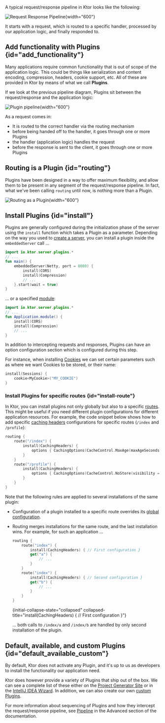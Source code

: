 [//]: # (title: Plugins)


A typical request/response pipeline in Ktor looks like the following:



![Request Response Pipeline](request-response-pipeline.png){width="600"}



It starts with a request, which is routed to a specific handler, processed by our application logic, and finally responded to. 

## Add functionality with Plugins {id="add_functionality"}

Many applications require common functionality that is out of scope of the application logic. This could be things like 
serialization and content encoding, compression, headers, cookie support, etc. All of these are provided in Ktor by means of 
what we call **Plugins**. 

If we look at the previous pipeline diagram, Plugins sit between the request/response and the application logic:



![Plugin pipeline](plugin-pipeline.png){width="600"}



As a request comes in:

* It is routed to the correct handler via the routing mechanism 
* before being handed off to the handler, it goes through one or more Plugins
* the handler (application logic) handles the request
* before the response is sent to the client, it goes through one or more Plugins

## Routing is a Plugin {id="routing"}

Plugins have been designed in a way to offer maximum flexibility, and allow them to be present in any segment of the request/response pipeline.
In fact, what we've been calling `routing` until now, is nothing more than a Plugin. 



![Routing as a Plugin](plugin-pipeline-routing.png){width="600"}



## Install Plugins {id="install"}

Plugins are generally configured during the initialization phase of the server using the `install` function which takes a Plugin as a parameter. Depending on the way you used to [create a server](create_server.xml), you can install a plugin inside the `embeddedServer` call ...

```kotlin
import io.ktor.server.plugins.*
// ...
fun main() {
    embeddedServer(Netty, port = 8080) {
        install(CORS)
        install(Compression)
        // ...
    }.start(wait = true)
}
```

... or a specified [module](Modules.md):

```kotlin
import io.ktor.server.plugins.*
// ...
fun Application.module() {
    install(CORS)
    install(Compression)
    // ...
}
```

In addition to intercepting requests and responses, Plugins can have an option configuration section which is configured during this step.

For instance, when installing [Cookies](cookie_header.md) we can set certain parameters such as where we want Cookies to be stored, or their name:

```kotlin
install(Sessions) {
    cookie<MyCookie>("MY_COOKIE")
} 
```

### Install Plugins for specific routes {id="install-route"}

In Ktor, you can install plugins not only globally but also to a specific [routes](Routing_in_Ktor.md). This might be useful if you need different plugin configurations for different application resources. For example, the code snippet below shows how to add specific [caching headers](caching.md) configurations for specific routes (`/index` and `/profile`):

```kotlin
routing {
    route("/index") {
        install(CachingHeaders) {
            options { CachingOptions(CacheControl.MaxAge(maxAgeSeconds = 3600)) }
        }
    }
    route("/profile") {
        install(CachingHeaders) {
            options { CachingOptions(CacheControl.NoStore(visibility = CacheControl.Visibility.Private)) }
        }
    }
}
```

Note that the following rules are applied to several installations of the same plugin:
* Configuration of a plugin installed to a specific route overrides its [global configuration](#install).
* Routing merges installations for the same route, and the last installation wins. For example, for such an application ... 
   
   ```kotlin
   routing {
       route("index") {
           install(CachingHeaders) { // First configuration }
           get("a") {
               // ...
           }
       }
       route("index") {
           install(CachingHeaders) { // Second configuration }
           get("b") {
               // ...
           }
       }
   }
   ```
   {initial-collapse-state="collapsed" collapsed-title="install(CachingHeaders) { // First configuration }"}
   
   ... both calls to `/index/a` and `/index/b` are handled by only second installation of the plugin.

## Default, available, and custom Plugins {id="default_available_custom"}

By default, Ktor does not activate any Plugin, and it's up to us as developers to install the functionality our application need.

Ktor does however provide a variety of Plugins that ship out of the box. We can see a complete list of these 
either on the [Project Generator Site](https://start.ktor.io) or in the [IntelliJ IDEA Wizard](intellij-idea.xml). In addition,
we can also create our own [custom Plugins](Creating_custom_plugins.md).

For more information about sequencing of Plugins and how they intercept the request/response pipeline, see [Pipeline](Pipelines.md) in the Advanced section of the documentation. 







 



